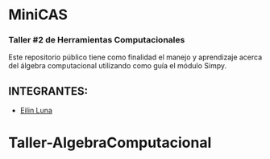 # MiniCAS

### Taller #2 de Herramientas Computacionales

Este repositorio público tiene como finalidad el manejo y aprendizaje acerca del álgebra computacional utilizando como guía el módulo Simpy.

## INTEGRANTES:

+ [Eilin Luna](https://github.com/eilinluna16)
# Taller-AlgebraComputacional
